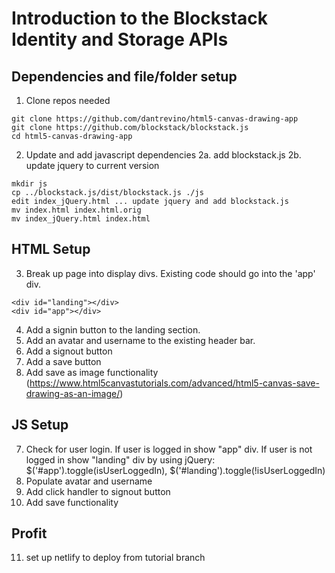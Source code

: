 # Introduction to the Blockstack Identity and Storage APIs

## Dependencies and file/folder setup ##

1. Clone repos needed
```
git clone https://github.com/dantrevino/html5-canvas-drawing-app
git clone https://github.com/blockstack/blockstack.js
cd html5-canvas-drawing-app
```
2. Update and add javascript dependencies
2a. add blockstack.js
2b. update jquery to current version
```
mkdir js
cp ../blockstack.js/dist/blockstack.js ./js
edit index_jQuery.html ... update jquery and add blockstack.js
mv index.html index.html.orig
mv index_jQuery.html index.html
```

## HTML Setup ##

3. Break up page into display divs. Existing code should go into the 'app' div.
```
<div id="landing"></div>
<div id="app"></div>
```
4. Add a signin button to the landing section.   
5. Add an avatar and username to the existing header bar.
6. Add a signout button
7. Add a save button
8. Add save as image functionality (https://www.html5canvastutorials.com/advanced/html5-canvas-save-drawing-as-an-image/)

## JS Setup ##
7. Check for user login.  If user is logged in show "app" div.  If user is not logged in show "landing" div
by using jQuery: $('#app').toggle(isUserLoggedIn), $('#landing').toggle(!isUserLoggedIn)
8. Populate avatar and username
9. Add click handler to signout button
10. Add save functionality

## Profit ##
11. set up netlify to deploy from tutorial branch


